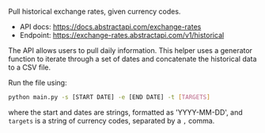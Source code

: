 Pull historical exchange rates, given currency codes. 

- API docs: https://docs.abstractapi.com/exchange-rates
- Endpoint:   https://exchange-rates.abstractapi.com/v1/historical

The API allows users to pull daily information. This helper uses a generator 
function to iterate through a set of dates and concatenate the historical
data to a CSV file.

Run the file using:
```bash
python main.py -s [START DATE] -e [END DATE] -t [TARGETS]
```
where the start and dates are strings, formatted as 'YYYY-MM-DD', and `targets` 
is a string of currency codes, separated by a `,` comma.